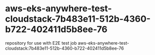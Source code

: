 # aws-eks-anywhere-test-cloudstack-7b483e11-512b-4360-b722-402411d5b8ee-76
repository for use with E2E test job aws-eks-anywhere-test-cloudstack:7b483e11-512b-4360-b722-402411d5b8ee-76
